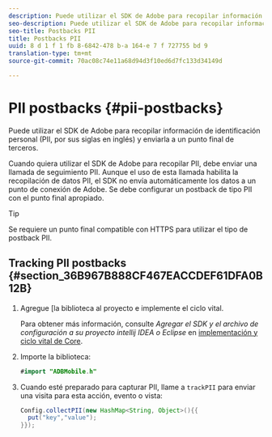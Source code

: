 ```yaml
---
description: Puede utilizar el SDK de Adobe para recopilar información de identificación personal (PII, por sus siglas en inglés) y enviarla a un punto final de terceros.
seo-description: Puede utilizar el SDK de Adobe para recopilar información de identificación personal (PII, por sus siglas en inglés) y enviarla a un punto final de terceros.
seo-title: Postbacks PII
title: Postbacks PII
uuid: 8 d 1 f 1 fb 8-6842-478 b-a 164-e 7 f 727755 bd 9
translation-type: tm+mt
source-git-commit: 70ac08c74e11a68d94d3f10ed6d7fc133d34149d

---
```



# PII postbacks {#pii-postbacks}

Puede utilizar el SDK de Adobe para recopilar información de identificación personal (PII, por sus siglas en inglés) y enviarla a un punto final de terceros.

Cuando quiera utilizar el SDK de Adobe para recopilar PII, debe enviar una llamada de seguimiento PII. Aunque el uso de esta llamada habilita la recopilación de datos PII, el SDK no envía automáticamente los datos a un punto de conexión de Adobe. Se debe configurar un postback de tipo PII con el punto final apropiado.

>[!TIP]
>
>Se requiere un punto final compatible con HTTPS para utilizar el tipo de postback PII.

## Tracking PII postbacks {#section_36B967B888CF467EACCDEF61DFA0B12B}

1. Agregue [la biblioteca al proyecto e implemente el ciclo vital.

   Para obtener más información, consulte *Agregar el SDK y el archivo de configuración a su proyecto intellij IDEA o Eclipse* en [implementación y ciclo vital de Core](/help/android/getting-started/dev-qs.md).

1. Importe la biblioteca:

   ```java
   #import "ADBMobile.h"
   ```

1. Cuando esté preparado para capturar PII, llame a `trackPII` para enviar una visita para esta acción, evento o vista:

   ```java
   Config.collectPII(new HashMap<String, Object>(){{
     put("key","value");
   }});
   ```

